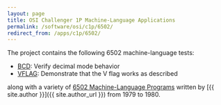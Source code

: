 ```yaml
---
layout: page
title: OSI Challenger 1P Machine-Language Applications
permalink: /software/osi/c1p/6502/
redirect_from: /apps/c1p/6502/
---
```


The project contains the following 6502 machine-language tests:

- [BCD](tests/bcd/bcd.asm): Verify decimal mode behavior
- [VFLAG](tests/vflag/vflag.asm): Demonstrate that the V flag works as described

along with a variety of [6502 Machine-Language Programs](jeffpar/) written by [{{ site.author }}]({{ site.author_url }}) from 1979 to 1980.
